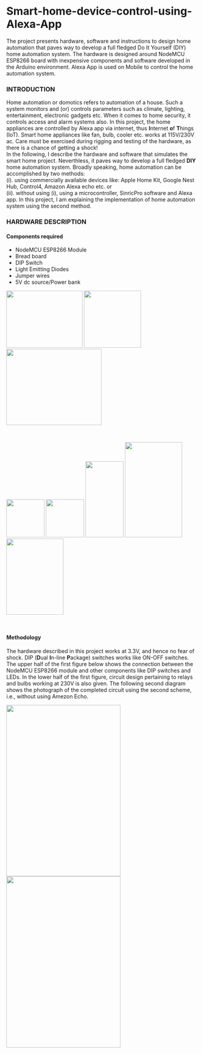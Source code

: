 # Smart-home-device-control-using-Alexa-App
The project presents hardware, software and instructions to design home automation that paves way to develop a full fledged Do It Yourself (DIY) home automation system.  The hardware is designed around NodeMCU ESP8266 board with inexpensive components and software developed in the Arduino environment. Alexa App is used on Mobile to control the home automation system.
### INTRODUCTION ###
Home automation or domotics refers to automation of a house. Such a system monitors and (or) controls parameters such as climate, lighting, entertainment, electronic gadgets etc. When it comes to home security, it controls access and alarm systems also. In this project, the home appliances are controlled by Alexa app via internet, thus **I**nternet **o**f **T**hings (IoT). Smart home appliances like fan, bulb, cooler etc. works at 115V/230V ac. Care must be exercised during rigging and testing of the hardware, as there is a chance of getting a shock!<br/> In the following, I describe the hardware and software that simulates the smart home project. Neverthless, it paves way to develop a full fledged **DIY** home automation system. Broadly speaking, home automation can be accomplished by two methods: <br/> (i). using commercially available devices like: Apple Home Kit, Google Nest Hub, Control4, Amazon Alexa echo etc. or <br/> (ii). without using (i), using a microcontroller, SinricPro software and Alexa app. In this project, I am explaining the implementation of home automation system using the second method.
### HARDWARE DESCRIPTION ###
#### Components required ####
* NodeMCU ESP8266 Module
* Bread board
* DIP Switch
* Light Emitting Diodes
* Jumper wires
* 5V dc source/Power bank <br/>
<p float="middle">
<img src="https://user-images.githubusercontent.com/93868543/147882209-c241e171-3533-427d-926d-61b7058990e5.png" width="200" height="150"/>
<img src="https://user-images.githubusercontent.com/93868543/147898692-0bd91724-eccf-4b94-8c1d-1d51d0c468ec.png" width="150" height="150"/>
<img src="https://user-images.githubusercontent.com/93868543/147899370-4d228ba3-3638-4f2b-8b92-ea948786a3e5.png" width="250" height="200"/>
</p> </br>  
<p float="middle">
<img src="https://user-images.githubusercontent.com/93868543/147899652-833e8be0-8b51-4dd7-b8e3-13fa776bd8ab.png" width="100" height="100"/>
<img src="https://user-images.githubusercontent.com/93868543/147900345-c32a8b87-0fc6-401e-823e-9f58486c8536.png" width="100" height="100"/>
<img src="https://user-images.githubusercontent.com/93868543/147900647-e3bf4bf2-889d-45b6-836b-9e99616de710.png" width="100" height="200"/>
<img src="https://user-images.githubusercontent.com/93868543/147900950-012edf42-3c61-415c-a501-fff5fa815875.png" width="150" height="250"/>
<img src="https://user-images.githubusercontent.com/93868543/147901282-b6046c91-9ec6-463e-9364-517ac2ce3170.png" width="150" height="200"/>
</p> </br> 

#### Methodology #####
The hardware described in this project works at 3.3V, and hence no fear of shock. DIP (**D**ual **I**n-line **P**ackage) switches works like ON-OFF switches.  The upper half of the first figure below shows the connection between the NodeMCU ESP8266 module and other components like DIP switches and LEDs. In the lower half of the first figure, circuit design pertaining to relays and bulbs working at 230V is also given. The following second diagram shows the photograph of the completed circuit using the second scheme, i.e., without using Amezon Echo. </br>
<p float="middle">
<img src="https://user-images.githubusercontent.com/93868543/147904390-ce4d5424-259e-4eb6-b810-a2eb19a106e9.png" width="300" height="450"/>
<img src="https://user-images.githubusercontent.com/93868543/147904742-7e75668f-d40d-4a66-ad0d-3ec16db3b34a.png" width="300" height="450"/>
</p> </br>




